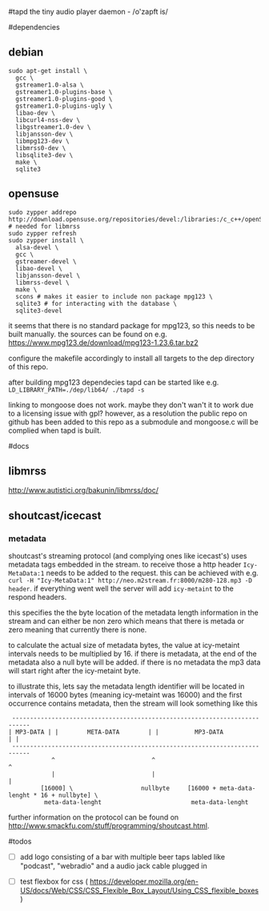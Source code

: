 #tapd
the tiny audio player daemon - /o'zapft is/

#dependencies

## debian
```
sudo apt-get install \
  gcc \
  gstreamer1.0-alsa \
  gstreamer1.0-plugins-base \
  gstreamer1.0-plugins-good \
  gstreamer1.0-plugins-ugly \
  libao-dev \
  libcurl4-nss-dev \
  libgstreamer1.0-dev \
  libjansson-dev \
  libmpg123-dev \
  libmrss0-dev \
  libsqlite3-dev \
  make \
  sqlite3

```

## opensuse
```
sudo zypper addrepo http://download.opensuse.org/repositories/devel:/libraries:/c_c++/openSUSE_Factory/devel:libraries:c_c++.repo # needed for libmrss
sudo zypper refresh
sudo zypper install \
  alsa-devel \
  gcc \
  gstreamer-devel \
  libao-devel \
  libjansson-devel \
  libmrss-devel \
  make \
  scons # makes it easier to include non package mpg123 \
  sqlite3 # for interacting with the database \
  sqlite3-devel
```

it seems that there is no standard package for mpg123, so this needs to be built manually.
the sources can be found on e.g. https://www.mpg123.de/download/mpg123-1.23.6.tar.bz2

configure the makefile accordingly to install all targets to the dep directory of this repo.

after building mpg123 dependecies tapd can be started like e.g. `LD_LIBRARY_PATH=./dep/lib64/ ./tapd -s`

linking to mongoose does not work. maybe they don't wan't it to work due to a licensing issue with gpl?
however, as a resolution the public repo on github has been added to this repo as a submodule and mongoose.c will be complied when tapd is built.

#docs

## libmrss
http://www.autistici.org/bakunin/libmrss/doc/

## shoutcast/icecast
### metadata
shoutcast's streaming protocol (and complying ones like icecast's) uses metadata tags embedded in the stream.
to receive those a http header `Icy-MetaData:1` needs to be added to the request. this can be achieved with e.g. `curl -H "Icy-MetaData:1" http://neo.m2stream.fr:8000/m280-128.mp3 -D header`. if everything went well the server will add `icy-metaint` to the respond headers.

this specifies the the byte location of the metadata length information in the stream and can either be non zero which means that there is metada or zero meaning that currently there is none.

to calculate the actual size of metadata bytes, the value at icy-metaint intervals needs to be multiplied by 16.
if there is metadata, at the end of the metadata also a null byte will be added. if there is no metadata the mp3 data will start right after the icy-metaint byte.

to illustrate this, lets say the metadata length identifier will be located in intervals of 16000 bytes (meaning icy-metaint was 16000) and the first occurrence contains metadata, then the stream will look something like this

```
 ---------------------------------------------------------------------------
| MP3-DATA | |        META-DATA        | |          MP3-DATA          | |
 ---------------------------------------------------------------------------
            ^                           ^                              ^
            |                           |                              |
         [16000] \                   nullbyte     [16000 + meta-data-lenght * 16 + nullbyte] \
          meta-data-lenght                         meta-data-lenght

```

further information on the protocol can be found on http://www.smackfu.com/stuff/programming/shoutcast.html.

#todos

- [ ] add logo consisting of a bar with multiple beer taps labled like "podcast", "webradio" and a audio jack cable plugged in
- [ ] test flexbox for css ( https://developer.mozilla.org/en-US/docs/Web/CSS/CSS_Flexible_Box_Layout/Using_CSS_flexible_boxes )

